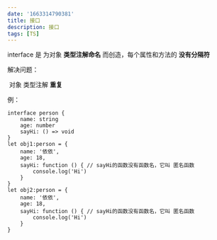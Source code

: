 ```yaml
---
date: '1663314790381'
title: 接口
description: 接口
tags: [TS]
---
```

interface 是 为对象 **类型注解命名** 而创造，每个属性和方法的 **没有分隔符**

解决问题：

​	对象 类型注解 **重复**



例：

```
interface person {
	name: string
	age: number
	sayHi: () => void
}
let obj1:person = {
	name: '依依',
	age: 18,
	sayHi: function () { // sayHi的函数没有函数名，它叫 匿名函数
		console.log('Hi')
	}
}
let obj2:person = {
	name: '依依',
	age: 18,
	sayHi: function () { // sayHi的函数没有函数名，它叫 匿名函数
		console.log('Hi')
	}
}
```

